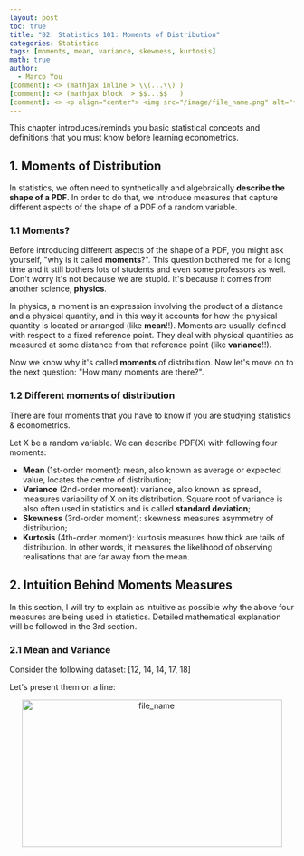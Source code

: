 ```yaml
---
layout: post
toc: true
title: "02. Statistics 101: Moments of Distribution"
categories: Statistics
tags: [moments, mean, variance, skewness, kurtosis]
math: true
author:
  - Marco You
[comment]: <> (mathjax inline > \\(...\\) )
[comment]: <> (mathjax block  > $$...$$   )
[comment]: <> <p align="center"> <img src="/image/file_name.png" alt="file_name" width="460" height="260"> </p>
---
```

This chapter introduces/reminds you basic statistical concepts and definitions that you must know before learning econometrics.

## 1. Moments of Distribution

In statistics, we often need to synthetically and algebraically **describe the shape of a PDF**. In order to do that, we introduce measures that capture different aspects of the shape of a PDF of a random variable.

### 1.1 Moments? 

Before introducing different aspects of the shape of a PDF, you might ask yourself, "why is it called **moments**?". This question bothered me for a long time and it still bothers lots of students and even some professors as well. Don't worry it's not because we are stupid. It's because it comes from another science, **physics**.

In physics, a moment is an expression involving the product of a distance and a physical quantity, and in this way it accounts for how the physical quantity is located or arranged (like **mean**!!). Moments are usually defined with respect to a fixed reference point. They deal with physical quantities as measured at some distance from that reference point (like **variance**!!).

Now we know why it's called **moments** of distribution. Now let's move on to the next question: "How many moments are there?".

### 1.2 Different moments of distribution

There are four moments that you have to know if you are studying statistics & econometrics.

Let X be a random variable. We can describe PDF(X) with following four moments:

- **Mean** (1st-order moment): mean, also known as average or expected value, locates the centre of distribution;
- **Variance** (2nd-order moment): variance, also known as spread, measures variability of X on its distribution. Square root of variance is also often used in statistics and is called **standard deviation**;
- **Skewness** (3rd-order moment): skewness measures asymmetry of distribution;
- **Kurtosis** (4th-order moment): kurtosis measures how thick are tails of distribution. In other words, it measures the likelihood of observing realisations that are far away from the mean.

## 2. Intuition Behind Moments Measures

In this section, I will try to explain as intuitive as possible why the above four measures are being used in statistics. Detailed mathematical explanation will be followed in the 3rd section.

### 2.1 Mean and Variance

Consider the following dataset: [12, 14, 14, 17, 18]

Let's present them on a line:

<p align="center">
<img src="/image/file_name.png" alt="file_name" width="460" height="260">
</p>

